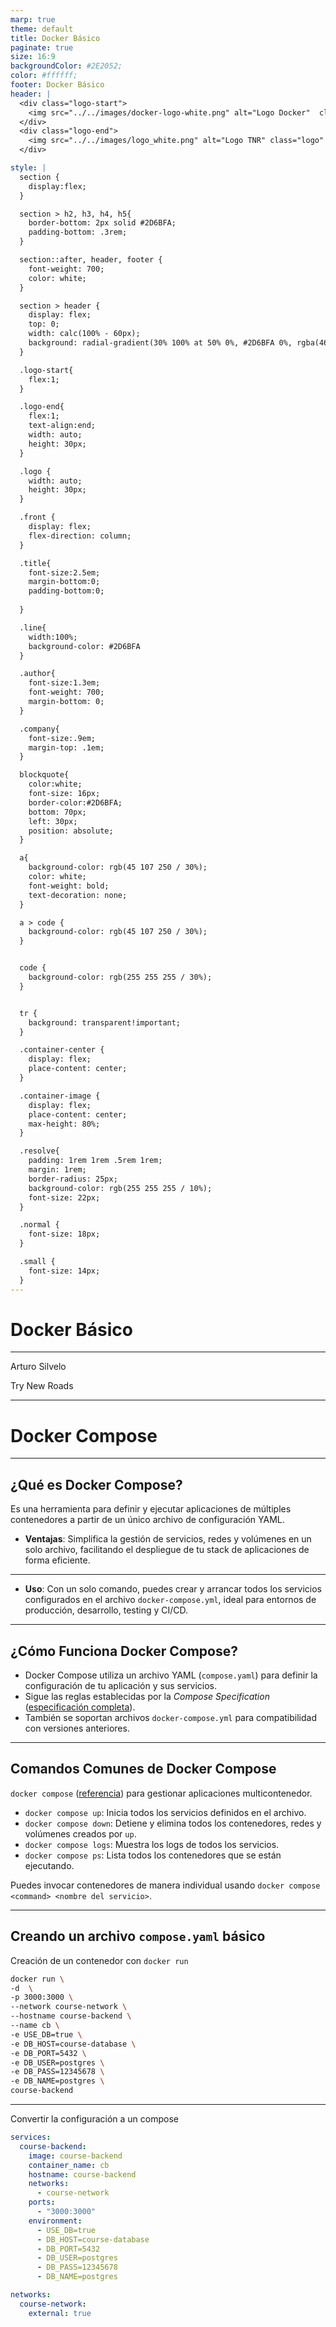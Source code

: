 ```yaml
---
marp: true
theme: default
title: Docker Básico
paginate: true
size: 16:9
backgroundColor: #2E2052;
color: #ffffff;
footer: Docker Básico
header: |
  <div class="logo-start">
    <img src="../../images/docker-logo-white.png" alt="Logo Docker"  class="logo"/>
  </div>
  <div class="logo-end">
    <img src="../../images/logo_white.png" alt="Logo TNR" class="logo" />
  </div>

style: |
  section {
    display:flex;
  }

  section > h2, h3, h4, h5{
    border-bottom: 2px solid #2D6BFA;
    padding-bottom: .3rem;
  }

  section::after, header, footer {
    font-weight: 700;
    color: white;
  }

  section > header {
    display: flex;
    top: 0;
    width: calc(100% - 60px);
    background: radial-gradient(30% 100% at 50% 0%, #2D6BFA 0%, rgba(46, 32, 82, 0.00) 100%);
  }

  .logo-start{
    flex:1;
  }

  .logo-end{
    flex:1;
    text-align:end;
    width: auto;
    height: 30px;
  }

  .logo {
    width: auto;
    height: 30px;
  }

  .front {
    display: flex;
    flex-direction: column;
  }

  .title{
    font-size:2.5em;
    margin-bottom:0;
    padding-bottom:0;
    
  }

  .line{
    width:100%;
    background-color: #2D6BFA
  }

  .author{
    font-size:1.3em;
    font-weight: 700;
    margin-bottom: 0;
  }

  .company{
    font-size:.9em;
    margin-top: .1em;
  }

  blockquote{
    color:white;
    font-size: 16px;
    border-color:#2D6BFA;
    bottom: 70px;
    left: 30px;
    position: absolute;
  }

  a{
    background-color: rgb(45 107 250 / 30%);
    color: white;
    font-weight: bold;
    text-decoration: none;
  }

  a > code {
    background-color: rgb(45 107 250 / 30%);
  }


  code {
    background-color: rgb(255 255 255 / 30%);
  }


  tr {
    background: transparent!important;
  }

  .container-center {
    display: flex;
    place-content: center;
  }

  .container-image {
    display: flex;
    place-content: center;
    max-height: 80%;
  }

  .resolve{
    padding: 1rem 1rem .5rem 1rem;
    margin: 1rem;
    border-radius: 25px;
    background-color: rgb(255 255 255 / 10%);
    font-size: 22px;
  }

  .normal {
    font-size: 18px;
  }

  .small {
    font-size: 14px;
  }
---
```


  <!-- _paginate: skip -->

  <div class="front">
    <h1 class="title"> Docker Básico </h1>
    <hr class="line"/>
    <p class="author">Arturo Silvelo</p>
    <p class="company">Try New Roads</p>
  </div>

---

# Docker Compose

---

## ¿Qué es Docker Compose?

Es una herramienta para definir y ejecutar aplicaciones de múltiples contenedores a partir de un único archivo de configuración YAML.

- **Ventajas**: Simplifica la gestión de servicios, redes y volúmenes en un solo archivo, facilitando el despliegue de tu stack de aplicaciones de forma eficiente.

---

- **Uso**: Con un solo comando, puedes crear y arrancar todos los servicios configurados en el archivo `docker-compose.yml`, ideal para entornos de producción, desarrollo, testing y CI/CD.

---

## ¿Cómo Funciona Docker Compose?

- Docker Compose utiliza un archivo YAML (`compose.yaml`) para definir la configuración de tu aplicación y sus servicios.
- Sigue las reglas establecidas por la _Compose Specification_ ([especificación completa](https://docs.docker.com/reference/compose-file/)).
- También se soportan archivos `docker-compose.yml` para compatibilidad con versiones anteriores.

---

## Comandos Comunes de Docker Compose

`docker compose` ([referencia](https://docs.docker.com/reference/cli/docker/compose/)) para gestionar aplicaciones multicontenedor.

- `docker compose up`: Inicia todos los servicios definidos en el archivo.
- `docker compose down`: Detiene y elimina todos los contenedores, redes y volúmenes creados por `up`.
- `docker compose logs`: Muestra los logs de todos los servicios.
- `docker compose ps`: Lista todos los contenedores que se están ejecutando.

Puedes invocar contenedores de manera individual usando `docker compose <command> <nombre del servicio>`.

---

## Creando un archivo `compose.yaml` básico

Creación de un contenedor con `docker run`

<div class="normal">

```bash
docker run \
-d  \
-p 3000:3000 \
--network course-network \
--hostname course-backend \
--name cb \
-e USE_DB=true \
-e DB_HOST=course-database \
-e DB_PORT=5432 \
-e DB_USER=postgres \
-e DB_PASS=12345678 \
-e DB_NAME=postgres \
course-backend
```

</div>

---

Convertir la configuración a un compose

<div class="normal">

```yaml
services:
  course-backend:
    image: course-backend
    container_name: cb
    hostname: course-backend
    networks:
      - course-network
    ports:
      - "3000:3000"
    environment:
      - USE_DB=true
      - DB_HOST=course-database
      - DB_PORT=5432
      - DB_USER=postgres
      - DB_PASS=12345678
      - DB_NAME=postgres

networks:
  course-network:
    external: true
```

</div>
